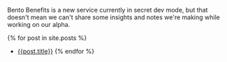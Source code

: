 Bento Benefits is a new service currently in secret dev mode, but
that doesn't mean we can't share some insights and notes we're
making while working on our alpha.

{% for post in site.posts %}
* [{{post.title}}]({{post.url}})
{% endfor %}

